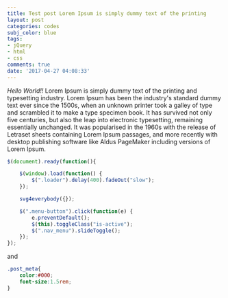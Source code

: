 ```yaml
---
title: Test post Lorem Ipsum is simply dummy text of the printing
layout: post
categories: codes
subj_color: blue
tags:
- jQuery
- html
- css
comments: true
date: '2017-04-27 04:08:33'
---
```


*Hello World!!*  Lorem Ipsum is simply dummy text of the printing and typesetting industry. Lorem Ipsum has been the industry's standard dummy text ever since the 1500s, when an unknown printer took a galley of type and scrambled it to make a type specimen book. It has survived not only five centuries, but also the leap into electronic typesetting, remaining essentially unchanged. It was popularised in the 1960s with the release of Letraset sheets containing Lorem Ipsum passages, and more recently with desktop publishing software like Aldus PageMaker including versions of Lorem Ipsum.

~~~ javascript
$(document).ready(function(){

    $(window).load(function() {
        $(".loader").delay(400).fadeOut("slow");
    });

    svg4everybody({});

    $(".menu-button").click(function(e) {
        e.preventDefault();
        $(this).toggleClass("is-active");
        $(".nav_menu").slideToggle();
    });
});
~~~
and
~~~ css
.post_meta{
    color:#000;
    font-size:1.5rem;
}
~~~